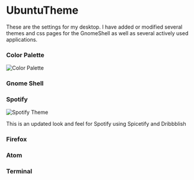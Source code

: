 # UbuntuTheme

These are the settings for my desktop. I have added or modified several themes
and css pages for the GnomeShell as well as several actively used applications.

### Color Palette

![Color Palette](https://github.com/zmisson424/UbuntuTheme/theme.png)

### Gnome Shell

### Spotify

![Spotify Theme](https://github.com/zmisson424/UbuntuTheme/spotify/spotify-theme.png)

This is an updated look and feel for Spotify using Spicetify and Dribbblish

### Firefox

### Atom

### Terminal
